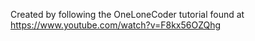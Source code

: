 Created by following the OneLoneCoder tutorial found at https://www.youtube.com/watch?v=F8kx56OZQhg

